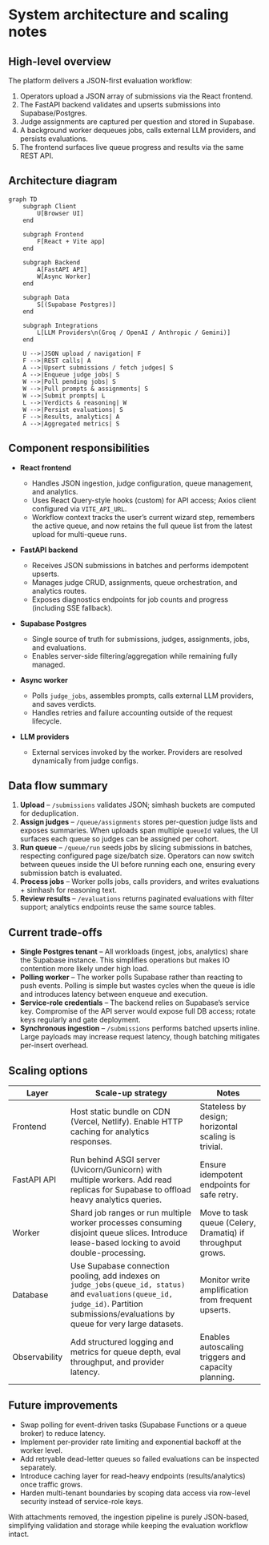 # System architecture and scaling notes

## High-level overview

The platform delivers a JSON-first evaluation workflow:

1. Operators upload a JSON array of submissions via the React frontend.
2. The FastAPI backend validates and upserts submissions into Supabase/Postgres.
3. Judge assignments are captured per question and stored in Supabase.
4. A background worker dequeues jobs, calls external LLM providers, and persists evaluations.
5. The frontend surfaces live queue progress and results via the same REST API.

## Architecture diagram

```mermaid
graph TD
    subgraph Client
        U[Browser UI]
    end

    subgraph Frontend
        F[React + Vite app]
    end

    subgraph Backend
        A[FastAPI API]
        W[Async Worker]
    end

    subgraph Data
        S[(Supabase Postgres)]
    end

    subgraph Integrations
        L[LLM Providers\n(Groq / OpenAI / Anthropic / Gemini)]
    end

    U -->|JSON upload / navigation| F
    F -->|REST calls| A
    A -->|Upsert submissions / fetch judges| S
    A -->|Enqueue judge jobs| S
    W -->|Poll pending jobs| S
    W -->|Pull prompts & assignments| S
    W -->|Submit prompts| L
    L -->|Verdicts & reasoning| W
    W -->|Persist evaluations| S
    F -->|Results, analytics| A
    A -->|Aggregated metrics| S
```

## Component responsibilities

- **React frontend**
  - Handles JSON ingestion, judge configuration, queue management, and analytics.
  - Uses React Query-style hooks (custom) for API access; Axios client configured via `VITE_API_URL`.
  - Workflow context tracks the user’s current wizard step, remembers the active queue, and now retains the full queue list from the latest upload for multi-queue runs.

- **FastAPI backend**
  - Receives JSON submissions in batches and performs idempotent upserts.
  - Manages judge CRUD, assignments, queue orchestration, and analytics routes.
  - Exposes diagnostics endpoints for job counts and progress (including SSE fallback).

- **Supabase Postgres**
  - Single source of truth for submissions, judges, assignments, jobs, and evaluations.
  - Enables server-side filtering/aggregation while remaining fully managed.

- **Async worker**
  - Polls `judge_jobs`, assembles prompts, calls external LLM providers, and saves verdicts.
  - Handles retries and failure accounting outside of the request lifecycle.

- **LLM providers**
  - External services invoked by the worker. Providers are resolved dynamically from judge configs.

## Data flow summary

1. **Upload** – `/submissions` validates JSON; simhash buckets are computed for deduplication.
2. **Assign judges** – `/queue/assignments` stores per-question judge lists and exposes summaries. When uploads span multiple `queueId` values, the UI surfaces each queue so judges can be assigned per cohort.
3. **Run queue** – `/queue/run` seeds jobs by slicing submissions in batches, respecting configured page size/batch size. Operators can now switch between queues inside the UI before running each one, ensuring every submission batch is evaluated.
4. **Process jobs** – Worker polls jobs, calls providers, and writes evaluations + simhash for reasoning text.
5. **Review results** – `/evaluations` returns paginated evaluations with filter support; analytics endpoints reuse the same source tables.

## Current trade-offs

- **Single Postgres tenant** – All workloads (ingest, jobs, analytics) share the Supabase instance. This simplifies operations but makes IO contention more likely under high load.
- **Polling worker** – The worker polls Supabase rather than reacting to push events. Polling is simple but wastes cycles when the queue is idle and introduces latency between enqueue and execution.
- **Service-role credentials** – The backend relies on Supabase’s service key. Compromise of the API server would expose full DB access; rotate keys regularly and gate deployment.
- **Synchronous ingestion** – `/submissions` performs batched upserts inline. Large payloads may increase request latency, though batching mitigates per-insert overhead.

## Scaling options

| Layer | Scale-up strategy | Notes |
| --- | --- | --- |
| Frontend | Host static bundle on CDN (Vercel, Netlify). Enable HTTP caching for analytics responses. | Stateless by design; horizontal scaling is trivial. |
| FastAPI API | Run behind ASGI server (Uvicorn/Gunicorn) with multiple workers. Add read replicas for Supabase to offload heavy analytics queries. | Ensure idempotent endpoints for safe retry. |
| Worker | Shard job ranges or run multiple worker processes consuming disjoint queue slices. Introduce lease-based locking to avoid double-processing. | Move to task queue (Celery, Dramatiq) if throughput grows. |
| Database | Use Supabase connection pooling, add indexes on `judge_jobs(queue_id, status)` and `evaluations(queue_id, judge_id)`. Partition submissions/evaluations by queue for very large datasets. | Monitor write amplification from frequent upserts. |
| Observability | Add structured logging and metrics for queue depth, eval throughput, and provider latency. | Enables autoscaling triggers and capacity planning. |

## Future improvements

- Swap polling for event-driven tasks (Supabase Functions or a queue broker) to reduce latency.
- Implement per-provider rate limiting and exponential backoff at the worker level.
- Add retryable dead-letter queues so failed evaluations can be inspected separately.
- Introduce caching layer for read-heavy endpoints (results/analytics) once traffic grows.
- Harden multi-tenant boundaries by scoping data access via row-level security instead of service-role keys.

With attachments removed, the ingestion pipeline is purely JSON-based, simplifying validation and storage while keeping the evaluation workflow intact.
